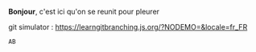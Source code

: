<b>Bonjour</b>, c'est ici qu'on se reunit pour pleurer

git simulator : https://learngitbranching.js.org/?NODEMO=&locale=fr_FR

``AB``
